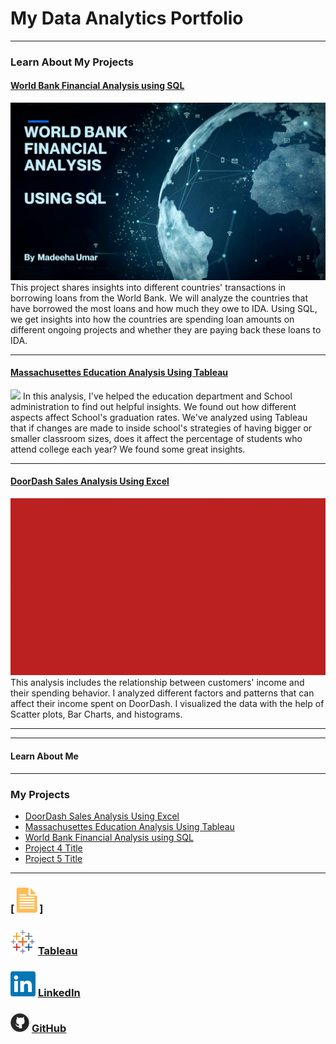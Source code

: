 # My Data Analytics Portfolio

---

### Learn About My Projects

#### [World Bank Financial Analysis using SQL](https://www.linkedin.com/pulse/world-bank-financial-analysis-using-sql-madeeha-umar%3FtrackingId=z%252B67iKkMRhyF0fIH4r0Ldg%253D%253D/?trackingId=z%2B67iKkMRhyF0fIH4r0Ldg%3D%3D)
[<img src="images/SQL Project image.png"/>](https://www.linkedin.com/pulse/world-bank-financial-analysis-using-sql-madeeha-umar%3FtrackingId=z%252B67iKkMRhyF0fIH4r0Ldg%253D%253D/?trackingId=z%2B67iKkMRhyF0fIH4r0Ldg%3D%3D)
This project shares insights into different countries' transactions in borrowing loans from the World Bank. We will analyze the countries that have borrowed the most loans and how much they owe to IDA.
Using SQL, we get insights into how the countries are spending loan amounts on different ongoing projects and whether they are paying back these loans to IDA.

---

#### [Massachusettes Education Analysis Using Tableau](https://www.linkedin.com/pulse/massachusetts-education-analysis-tableau-madeeha-umar/)
[<img src="images/Thumbnail2.png"/>](https://www.linkedin.com/pulse/massachusetts-education-analysis-tableau-madeeha-umar/)
In this analysis, I've helped the education department and School administration to find out helpful insights. We found out how different aspects affect School's graduation rates. We've analyzed using Tableau that if changes are made to inside school's strategies of having bigger or smaller classroom sizes, does it affect the percentage of students who attend college each year? We found some great insights.

---

#### [DoorDash Sales Analysis Using Excel](https://www.linkedin.com/pulse/doordash-sales-analysis-using-excel-madeeha-umar/?trackingId=w4sjOJInQvGeRytPnByHLg%3D%3D)
[<img src="images/DoorDash Sales Analysis bike Gif.gif"/>](https://www.linkedin.com/pulse/doordash-sales-analysis-using-excel-madeeha-umar/?trackingId=w4sjOJInQvGeRytPnByHLg%3D%3D)
This analysis includes the relationship between customers' income and their spending behavior. I analyzed different factors and patterns that can affect their income spent on DoorDash. I visualized the data with the help of Scatter plots, Bar Charts, and histograms. 

---
--- 

#### Learn About Me
---

### My Projects

- [DoorDash Sales Analysis Using Excel](https://www.linkedin.com/pulse/doordash-sales-analysis-using-excel-madeeha-umar/?trackingId=w4sjOJInQvGeRytPnByHLg%3D%3D)
- [Massachusettes Education Analysis Using Tableau](https://www.linkedin.com/pulse/massachusetts-education-analysis-tableau-madeeha-umar/)
- [World Bank Financial Analysis using SQL](https://www.linkedin.com/pulse/world-bank-financial-analysis-using-sql-madeeha-umar%3FtrackingId=z%252B67iKkMRhyF0fIH4r0Ldg%253D%253D/?trackingId=z%2B67iKkMRhyF0fIH4r0Ldg%3D%3D)
- [Project 4 Title](http://example.com/)
- [Project 5 Title](http://example.com/)

---
### [<img src="images/doc_icon.png?raw=true"/>]

### [<img src="images/tableau_icon.png?raw=true"/>](https://public.tableau.com/app/profile/madeeha.umar)  [Tableau](https://public.tableau.com/app/profile/madeeha.umar)

### [<img src="images/linkedin_icon.png?raw=true"/>](https://www.linkedin.com/in/madeehaumar/)   [LinkedIn](https://www.linkedin.com/in/madeehaumar/)

### [<img src="images/GitHub_icon30.png?raw=true"/>](https://github.com/madeehaumar)         [GitHub](https://github.com/madeehaumar)
